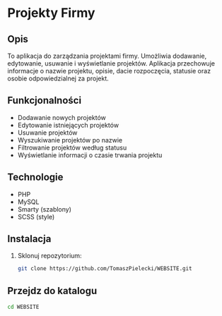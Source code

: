 # Projekty Firmy

## Opis
To aplikacja do zarządzania projektami firmy. Umożliwia dodawanie, edytowanie, usuwanie i wyświetlanie projektów. Aplikacja przechowuje informacje o nazwie projektu, opisie, dacie rozpoczęcia, statusie oraz osobie odpowiedzialnej za projekt.

## Funkcjonalności
- Dodawanie nowych projektów
- Edytowanie istniejących projektów
- Usuwanie projektów
- Wyszukiwanie projektów po nazwie
- Filtrowanie projektów według statusu
- Wyświetlanie informacji o czasie trwania projektu

## Technologie
- PHP
- MySQL
- Smarty (szablony)
- SCSS (style)

## Instalacja
1. Sklonuj repozytorium:
   ```bash
   git clone https://github.com/TomaszPielecki/WEBSITE.git

## Przejdz do katalogu
   ```bash
   cd WEBSITE

